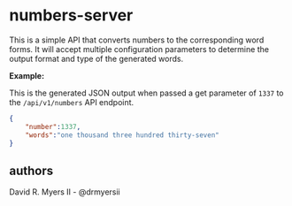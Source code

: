 # numbers-server

This is a simple API that converts numbers to the corresponding word forms. It will accept multiple configuration parameters to determine the output format and type of the generated words.

**Example:**

This is the generated JSON output when passed a get parameter of ```1337``` to the ```/api/v1/numbers``` API endpoint.

```json
{
    "number":1337,
    "words":"one thousand three hundred thirty-seven"
}
```

## authors

David R. Myers II - @drmyersii
